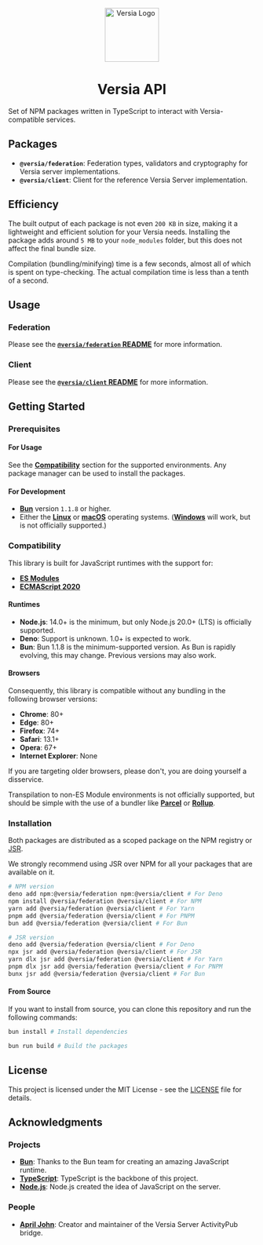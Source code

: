 <p align="center">
  <a href="https://versia.pub"><img src="https://cdn.versia.pub/branding/logo-dark.svg" alt="Versia Logo" height="110"></a>
</p>

<center><h1>Versia API</h1></center>

Set of NPM packages written in TypeScript to interact with Versia-compatible services.

## Packages

- **`@versia/federation`**: Federation types, validators and cryptography for Versia server implementations.
- **`@versia/client`**: Client for the reference Versia Server implementation.

## Efficiency

The built output of each package is not even `200 KB` in size, making it a lightweight and efficient solution for your Versia needs. Installing the package adds around `5 MB` to your `node_modules` folder, but this does not affect the final bundle size.

Compilation (bundling/minifying) time is a few seconds, almost all of which is spent on type-checking. The actual compilation time is less than a tenth of a second.

## Usage

### Federation

Please see the [**`@versia/federation` README**](federation/README.md) for more information.

### Client

Please see the [**`@versia/client` README**](client/README.md) for more information.

## Getting Started

### Prerequisites

#### For Usage

See the [**Compatibility**](#compatibility) section for the supported environments. Any package manager can be used to install the packages.

#### For Development

- [**Bun**](https://bun.sh) version `1.1.8` or higher.
- Either the [**Linux**](https://www.linux.org) or [**macOS**](https://www.apple.com/macos) operating systems. ([**Windows**](https://www.microsoft.com/windows) will work, but is not officially supported.)

### Compatibility

This library is built for JavaScript runtimes with the support for:

- [**ES Modules**](https://nodejs.org/api/esm.html)
- [**ECMAScript 2020**](https://www.ecma-international.org/ecma-262/11.0/index.html)

#### Runtimes

- **Node.js**: 14.0+ is the minimum, but only Node.js 20.0+ (LTS) is officially supported.
- **Deno**: Support is unknown. 1.0+ is expected to work.
- **Bun**: Bun 1.1.8 is the minimum-supported version. As Bun is rapidly evolving, this may change. Previous versions may also work.

#### Browsers

Consequently, this library is compatible without any bundling in the following browser versions:

- **Chrome**: 80+
- **Edge**: 80+
- **Firefox**: 74+
- **Safari**: 13.1+
- **Opera**: 67+
- **Internet Explorer**: None

If you are targeting older browsers, please don't, you are doing yourself a disservice.

Transpilation to non-ES Module environments is not officially supported, but should be simple with the use of a bundler like [**Parcel**](https://parceljs.org) or [**Rollup**](https://rollupjs.org).

### Installation

Both packages are distributed as a scoped package on the NPM registry or [JSR](https://jsr.io).

We strongly recommend using JSR over NPM for all your packages that are available on it.

```bash
# NPM version
deno add npm:@versia/federation npm:@versia/client # For Deno
npm install @versia/federation @versia/client # For NPM
yarn add @versia/federation @versia/client # For Yarn
pnpm add @versia/federation @versia/client # For PNPM
bun add @versia/federation @versia/client # For Bun

# JSR version
deno add @versia/federation @versia/client # For Deno
npx jsr add @versia/federation @versia/client # For JSR
yarn dlx jsr add @versia/federation @versia/client # For Yarn
pnpm dlx jsr add @versia/federation @versia/client # For PNPM
bunx jsr add @versia/federation @versia/client # For Bun
```

#### From Source

If you want to install from source, you can clone this repository and run the following commands:

```bash
bun install # Install dependencies

bun run build # Build the packages
```

## License

This project is licensed under the MIT License - see the [LICENSE](LICENSE) file for details.

## Acknowledgments

### Projects

- [**Bun**](https://bun.sh): Thanks to the Bun team for creating an amazing JavaScript runtime.
- [**TypeScript**](https://www.typescriptlang.org): TypeScript is the backbone of this project.
- [**Node.js**](https://nodejs.org): Node.js created the idea of JavaScript on the server.

### People

- [**April John**](https://github.com/cutestnekoaqua): Creator and maintainer of the Versia Server ActivityPub bridge.